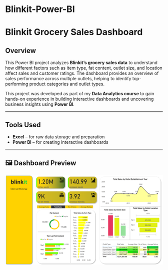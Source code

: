 # Blinkit-Power-BI

#  Blinkit Grocery Sales Dashboard

## Overview
This Power BI project analyzes **Blinkit’s grocery sales data** to understand how different factors such as item type, fat content, outlet size, and location affect sales and customer ratings. The dashboard provides an overview of sales performance across multiple outlets, helping to identify top-performing product categories and outlet types.

This project was developed as part of my **Data Analytics course** to gain hands-on experience in building interactive dashboards and uncovering business insights using **Power BI**.

---

##  Tools Used
- **Excel** – for raw data storage and preparation
- **Power BI** – for creating interactive dashboards


---

## 🖼 Dashboard Preview
![Dashboard](https://raw.githubusercontent.com/YasinSyed-2099/Blinkit-Power-BI/main/Blinkit%20Dashboard%20image.png)
